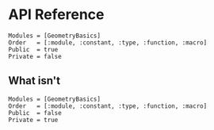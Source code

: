 # API Reference

```@autodocs
Modules = [GeometryBasics]
Order   = [:module, :constant, :type, :function, :macro]
Public  = true
Private = false
```

## What isn't

```@autodocs
Modules = [GeometryBasics]
Order   = [:module, :constant, :type, :function, :macro]
Public  = false
Private = true
```
